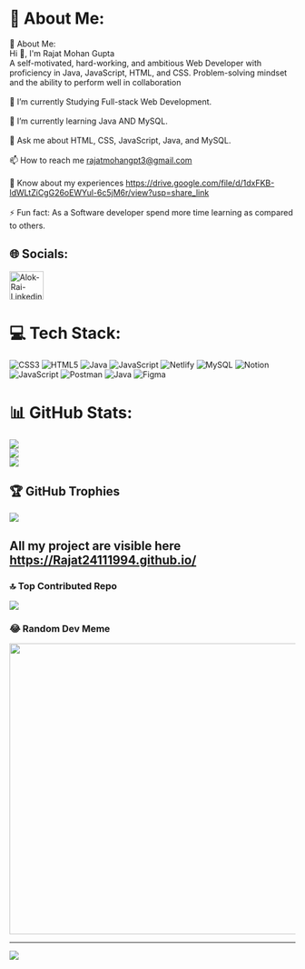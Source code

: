 # 💫 About Me:
💫 About Me:<br>Hi 👋, I'm Rajat Mohan Gupta<br>A self-motivated, hard-working, and ambitious Web Developer with proficiency in Java, JavaScript, HTML, and CSS. Problem-solving mindset and the ability to perform well in collaboration<br><br>🔭 I’m currently Studying Full-stack Web Development.<br><br>🌱 I’m currently learning Java AND MySQL.<br><br>💬 Ask me about HTML, CSS, JavaScript, Java, and MySQL.<br><br>📫 How to reach me rajatmohangpt3@gmail.com<br><br>📄 Know about my experiences https://drive.google.com/file/d/1dxFKB-ldWLtZiCgG26oEWYul-6c5jM6r/view?usp=share_link<br><br>⚡ Fun fact: As a Software developer spend more time learning as compared to others.


## 🌐 Socials:
<a href="https://www.linkedin.com/in/rajat-mohan-81559b20b" target="_blank"><img align="center" src="https://raw.githubusercontent.com/rahuldkjain/github-profile-readme-generator/master/src/images/icons/Social/linked-in-alt.svg" alt="Alok-Rai-Linkedin" height="50" width="60"  style="margin-right: 10px;"/></a>

# 💻 Tech Stack:
![CSS3](https://img.shields.io/badge/css3-%231572B6.svg?style=for-the-badge&logo=css3&logoColor=white) ![HTML5](https://img.shields.io/badge/html5-%23E34F26.svg?style=for-the-badge&logo=html5&logoColor=white) ![Java](https://img.shields.io/badge/java-%23ED8B00.svg?style=for-the-badge&logo=java&logoColor=white) ![JavaScript](https://img.shields.io/badge/javascript-%23323330.svg?style=for-the-badge&logo=javascript&logoColor=%23F7DF1E) ![Netlify](https://img.shields.io/badge/netlify-%23000000.svg?style=for-the-badge&logo=netlify&logoColor=#00C7B7) ![MySQL](https://img.shields.io/badge/mysql-%2300f.svg?style=for-the-badge&logo=mysql&logoColor=white) ![Notion](https://img.shields.io/badge/Notion-%23000000.svg?style=for-the-badge&logo=notion&logoColor=white) ![JavaScript](https://img.shields.io/badge/javascript-%23323330.svg?style=for-the-badge&logo=javascript&logoColor=%23F7DF1E) ![Postman](https://img.shields.io/badge/Postman-FF6C37?style=for-the-badge&logo=postman&logoColor=white) ![Java](https://img.shields.io/badge/java-%23ED8B00.svg?style=for-the-badge&logo=java&logoColor=white) 	![Figma](https://img.shields.io/badge/figma-%23F24E1E.svg?style=for-the-badge&logo=figma&logoColor=white)
# 📊 GitHub Stats:
![](https://github-readme-stats.vercel.app/api?username=Rajat24111994&theme=dark&hide_border=false&include_all_commits=false&count_private=true)<br/>
![](https://github-readme-streak-stats.herokuapp.com/?user=Rajat24111994&theme=dark&hide_border=false)<br/>
![](https://github-readme-stats.vercel.app/api/top-langs/?username=Rajat24111994&theme=dark&hide_border=false&include_all_commits=false&count_private=true&layout=compact)

## 🏆 GitHub Trophies
![](https://github-profile-trophy.vercel.app/?username=Rajat24111994&theme=matrix&no-frame=false&no-bg=true&margin-w=4)

## All my project are visible here **https://Rajat24111994.github.io/**

### 🔝 Top Contributed Repo
![](https://github-contributor-stats.vercel.app/api?username=Rajat24111994&limit=5&theme=dark&combine_all_yearly_contributions=true)

### 😂 Random Dev Meme
<img src="https://rm.up.railway.app/" width="512px"/>

---
[![](https://visitcount.itsvg.in/api?id=Rajat24111994&icon=0&color=0)](https://visitcount.itsvg.in)

<!-- Proudly created with GPRM ( https://gprm.itsvg.in ) -->

